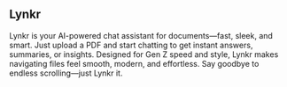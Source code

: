 ## Lynkr

Lynkr is your AI-powered chat assistant for documents—fast, sleek, and smart. Just upload a PDF and start chatting to get instant answers, summaries, or insights. Designed for Gen Z speed and style, Lynkr makes navigating files feel smooth, modern, and effortless. Say goodbye to endless scrolling—just Lynkr it.
